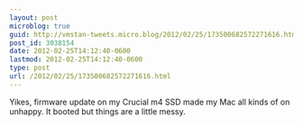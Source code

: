 ```yaml
---
layout: post
microblog: true
guid: http://vmstan-tweets.micro.blog/2012/02/25/173500682572271616.html
post_id: 3038154
date: 2012-02-25T14:12:40-0600
lastmod: 2012-02-25T14:12:40-0600
type: post
url: /2012/02/25/173500682572271616.html
---
```

Yikes, firmware update on my Crucial m4 SSD made my Mac all kinds of on unhappy. It booted but things are a little messy.
